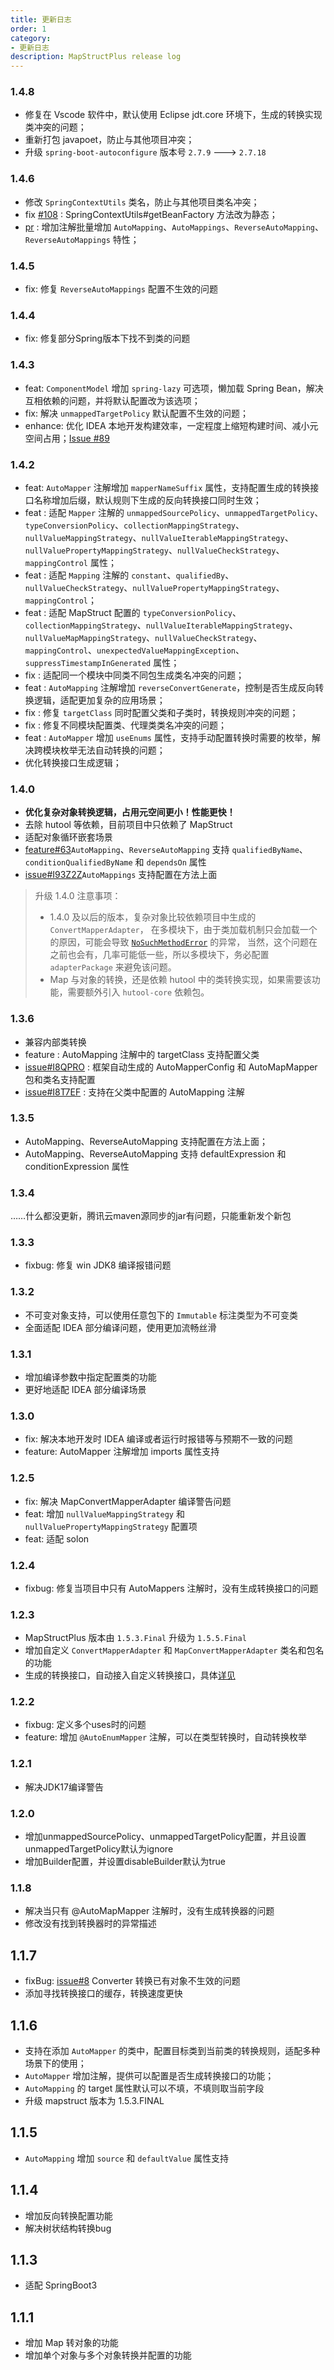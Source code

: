 ```yaml
---
title: 更新日志
order: 1
category:
- 更新日志
description: MapStructPlus release log
---
```


### 1.4.8

- 修复在 Vscode 软件中，默认使用 Eclipse jdt.core 环境下，生成的转换实现类冲突的问题；
- 重新打包 javapoet，防止与其他项目冲突；
- 升级 `spring-boot-autoconfigure` 版本号 `2.7.9` ---> `2.7.18`

### 1.4.6

- 修改 `SpringContextUtils` 类名，防止与其他项目类名冲突；
- fix [#108](https://github.com/linpeilie/mapstruct-plus/issues/108) :  SpringContextUtils#getBeanFactory 方法改为静态；
- [pr](https://github.com/linpeilie/mapstruct-plus/pull/114) : 增加注解批量增加 `AutoMapping`、`AutoMappings`、`ReverseAutoMapping`、`ReverseAutoMappings` 特性；

### 1.4.5

- fix: 修复 `ReverseAutoMappings` 配置不生效的问题

### 1.4.4

- fix: 修复部分Spring版本下找不到类的问题

### 1.4.3

- feat: `ComponentModel` 增加 `spring-lazy` 可选项，懒加载 Spring Bean，解决互相依赖的问题，并将默认配置改为该选项；
- fix: 解决 `unmappedTargetPolicy` 默认配置不生效的问题；
- enhance: 优化 IDEA 本地开发构建效率，一定程度上缩短构建时间、减小元空间占用；[Issue #89](https://github.com/linpeilie/mapstruct-plus/issues/89)

### 1.4.2

- feat: `AutoMapper` 注解增加 `mapperNameSuffix` 属性，支持配置生成的转换接口名称增加后缀，默认规则下生成的反向转换接口同时生效；
- feat : 适配 `Mapper` 注解的 `unmappedSourcePolicy`、`unmappedTargetPolicy`、`typeConversionPolicy`、`collectionMappingStrategy`、`nullValueMappingStrategy`、`nullValueIterableMappingStrategy`、`nullValuePropertyMappingStrategy`、`nullValueCheckStrategy`、`mappingControl` 属性；
- feat : 适配 `Mapping` 注解的 `constant`、`qualifiedBy`、`nullValueCheckStrategy`、`nullValuePropertyMappingStrategy`、`mappingControl`；
- feat : 适配 MapStruct 配置的 `typeConversionPolicy`、`collectionMappingStrategy`、`nullValueIterableMappingStrategy`、`nullValueMapMappingStrategy`、`nullValueCheckStrategy`、`mappingControl`、`unexpectedValueMappingException`、`suppressTimestampInGenerated` 属性；
- fix : 适配同一个模块中同类不同包生成类名冲突的问题；
- feat : `AutoMapping` 注解增加 `reverseConvertGenerate`，控制是否生成反向转换逻辑，适配更加复杂的应用场景；
- fix : 修复 `targetClass` 同时配置父类和子类时，转换规则冲突的问题；
- fix : 修复不同模块配置类、代理类类名冲突的问题；
- feat : `AutoMapper` 增加 `useEnums` 属性，支持手动配置转换时需要的枚举，解决跨模块枚举无法自动转换的问题；
- 优化转换接口生成逻辑；

### 1.4.0

- **优化复杂对象转换逻辑，占用元空间更小！性能更快！**
- 去除 hutool 等依赖，目前项目中只依赖了 MapStruct
- 适配对象循环嵌套场景
- [feature#63](https://github.com/linpeilie/mapstruct-plus/pull/63)`AutoMapping`、`ReverseAutoMapping` 支持 `qualifiedByName`、`conditionQualifiedByName` 和 `dependsOn` 属性
- [issue#I93Z2Z](https://gitee.com/easii/mapstruct-plus/issues/I93Z2Z)`AutoMappings` 支持配置在方法上面


> 升级 1.4.0 注意事项：
> - 1.4.0 及以后的版本，复杂对象比较依赖项目中生成的 `ConvertMapperAdapter`，
  在多模块下，由于类加载机制只会加载一个的原因，可能会导致 [`NoSuchMethodError`](/guide/faq.html) 的异常，
  当然，这个问题在之前也会有，几率可能低一些，所以多模块下，务必配置 `adapterPackage` 来避免该问题。
> - Map 与对象的转换，还是依赖 hutool 中的类转换实现，如果需要该功能，需要额外引入 `hutool-core` 依赖包。


### 1.3.6

- 兼容内部类转换
- feature : AutoMapping 注解中的 targetClass 支持配置父类
- [issue#I8QPRO](https://gitee.com/easii/mapstruct-plus/issues/I8QPRO) : 框架自动生成的 AutoMapperConfig 和 AutoMapMapper 包和类名支持配置
- [issue#I8T7EF](https://gitee.com/easii/mapstruct-plus/issues/I8T7EF) : 支持在父类中配置的 AutoMapping 注解 

### 1.3.5

- AutoMapping、ReverseAutoMapping 支持配置在方法上面；
- AutoMapping、ReverseAutoMapping 支持 defaultExpression 和 conditionExpression 属性

### 1.3.4

……什么都没更新，腾讯云maven源同步的jar有问题，只能重新发个新包

### 1.3.3

- fixbug: 修复 win JDK8 编译报错问题

### 1.3.2

- 不可变对象支持，可以使用任意包下的 `Immutable` 标注类型为不可变类
- 全面适配 IDEA 部分编译问题，使用更加流畅丝滑

### 1.3.1

- 增加编译参数中指定配置类的功能
- 更好地适配 IDEA 部分编译场景

### 1.3.0

- fix: 解决本地开发时 IDEA 编译或者运行时报错等与预期不一致的问题
- feature: AutoMapper 注解增加 imports 属性支持

### 1.2.5

- fix: 解决 MapConvertMapperAdapter 编译警告问题
- feat: 增加 `nullValueMappingStrategy` 和 `nullValuePropertyMappingStrategy` 配置项
- feat: 适配 solon

### 1.2.4

- fixbug: 修复当项目中只有 AutoMappers 注解时，没有生成转换接口的问题

### 1.2.3

- MapStructPlus 版本由 `1.5.3.Final` 升级为 `1.5.5.Final`
- 增加自定义 `ConvertMapperAdapter` 和 `MapConvertMapperAdapter` 类名和包名的功能
- 生成的转换接口，自动接入自定义转换接口，具体[详见](/guide/class-convert.html#自动接入自定义转换接口)

### 1.2.2

- fixbug: 定义多个uses时的问题
- feature: 增加 `@AutoEnumMapper` 注解，可以在类型转换时，自动转换枚举

### 1.2.1

- 解决JDK17编译警告

### 1.2.0

- 增加unmappedSourcePolicy、unmappedTargetPolicy配置，并且设置unmappedTargetPolicy默认为ignore
- 增加Builder配置，并设置disableBuilder默认为true

### 1.1.8

- 解决当只有 @AutoMapMapper 注解时，没有生成转换器的问题
- 修改没有找到转换器时的异常描述

## 1.1.7

- fixBug: [issue#8](https://github.com/linpeilie/mapstruct-plus/issues/11) Converter 转换已有对象不生效的问题
- 添加寻找转换接口的缓存，转换速度更快

## 1.1.6

- 支持在添加 `AutoMapper` 的类中，配置目标类到当前类的转换规则，适配多种场景下的使用；
- `AutoMapper` 增加注解，提供可以配置是否生成转换接口的功能；
- `AutoMapping` 的 target 属性默认可以不填，不填则取当前字段
- 升级 mapstruct 版本为 1.5.3.FINAL

## 1.1.5

- `AutoMapping` 增加 `source` 和 `defaultValue` 属性支持

## 1.1.4

- 增加反向转换配置功能
- 解决树状结构转换bug

## 1.1.3

- 适配 SpringBoot3

## 1.1.1

- 增加 Map 转对象的功能
- 增加单个对象与多个对象转换并配置的功能